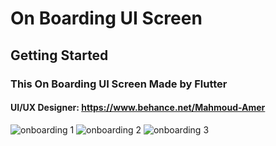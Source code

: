 # On Boarding UI Screen

## Getting Started

### This On Boarding UI Screen Made by Flutter

#### UI/UX Designer: https://www.behance.net/Mahmoud-Amer


![onboarding 1](https://user-images.githubusercontent.com/73666699/189351822-ff6ff0ba-7dd2-4667-9787-11fba18cc474.png)
![onboarding 2](https://user-images.githubusercontent.com/73666699/189351825-5b044a18-6e5e-4ec2-8cd1-2c67c26addda.png)
![onboarding 3](https://user-images.githubusercontent.com/73666699/189351828-96729649-5fa7-49c8-a64c-b61abe5c8731.png)

